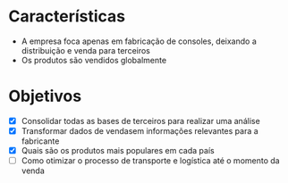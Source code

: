 # Características

- A empresa foca apenas em fabricação de consoles, deixando a distribuição e venda para terceiros
- Os produtos são vendidos globalmente

# Objetivos

- [x] Consolidar todas as bases de terceiros para realizar uma análise
- [x] Transformar dados de vendasem informações relevantes para a fabricante
- [x] Quais são os produtos mais populares em cada país
- [ ] Como otimizar o processo de transporte e logística até o momento da venda
